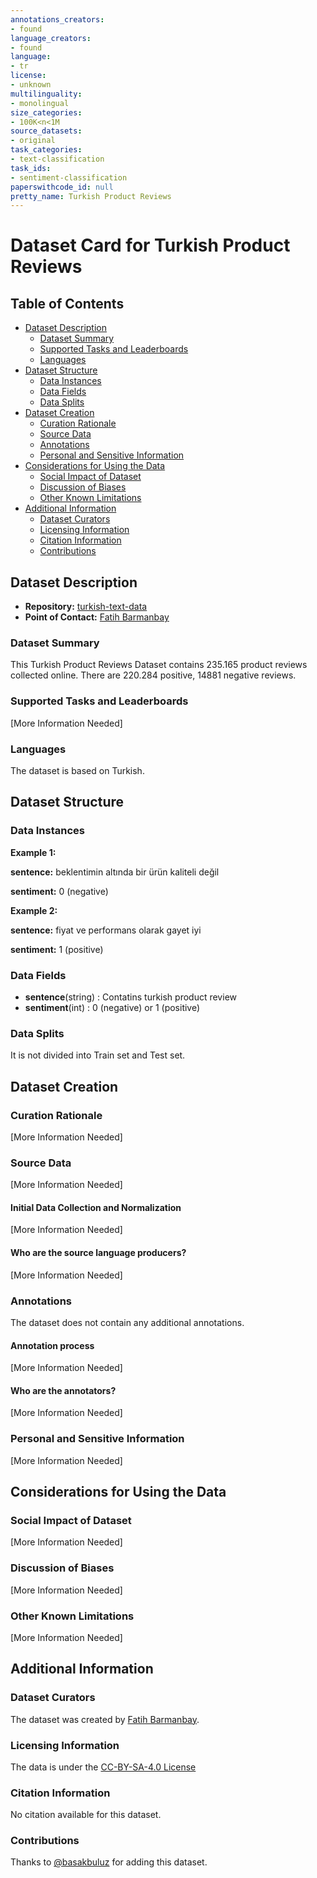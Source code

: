 ```yaml
---
annotations_creators:
- found
language_creators:
- found
language:
- tr
license:
- unknown
multilinguality:
- monolingual
size_categories:
- 100K<n<1M
source_datasets:
- original
task_categories:
- text-classification
task_ids:
- sentiment-classification
paperswithcode_id: null
pretty_name: Turkish Product Reviews
---
```


# Dataset Card for Turkish Product Reviews

## Table of Contents
- [Dataset Description](#dataset-description)
  - [Dataset Summary](#dataset-summary)
  - [Supported Tasks and Leaderboards](#supported-tasks-and-leaderboards)
  - [Languages](#languages)
- [Dataset Structure](#dataset-structure)
  - [Data Instances](#data-instances)
  - [Data Fields](#data-fields)
  - [Data Splits](#data-splits)
- [Dataset Creation](#dataset-creation)
  - [Curation Rationale](#curation-rationale)
  - [Source Data](#source-data)
  - [Annotations](#annotations)
  - [Personal and Sensitive Information](#personal-and-sensitive-information)
- [Considerations for Using the Data](#considerations-for-using-the-data)
  - [Social Impact of Dataset](#social-impact-of-dataset)
  - [Discussion of Biases](#discussion-of-biases)
  - [Other Known Limitations](#other-known-limitations)
- [Additional Information](#additional-information)
  - [Dataset Curators](#dataset-curators)
  - [Licensing Information](#licensing-information)
  - [Citation Information](#citation-information)
  - [Contributions](#contributions)

## Dataset Description

- **Repository:** [turkish-text-data](https://github.com/fthbrmnby/turkish-text-data)
- **Point of Contact:** [Fatih Barmanbay](https://github.com/fthbrmnby)

### Dataset Summary

This Turkish Product Reviews Dataset contains 235.165 product reviews collected online. There are 220.284 positive, 14881 negative reviews.

### Supported Tasks and Leaderboards

[More Information Needed]

### Languages

The dataset is based on Turkish.

## Dataset Structure

### Data Instances

**Example 1:**

**sentence:** beklentimin altında bir ürün kaliteli değil

**sentiment:** 0 (negative)

**Example 2:**

**sentence:** fiyat ve performans olarak gayet iyi

**sentiment:** 1 (positive)


### Data Fields

- **sentence**(string) : Contatins turkish product review
- **sentiment**(int) : 0 (negative) or 1 (positive)

### Data Splits

It is not divided into Train set and Test set.

## Dataset Creation

### Curation Rationale

[More Information Needed]

### Source Data

[More Information Needed]

#### Initial Data Collection and Normalization

[More Information Needed]

#### Who are the source language producers?

[More Information Needed]

### Annotations

The dataset does not contain any additional annotations.

#### Annotation process

[More Information Needed]

#### Who are the annotators?

[More Information Needed]

### Personal and Sensitive Information

[More Information Needed]

## Considerations for Using the Data

### Social Impact of Dataset

[More Information Needed]

### Discussion of Biases

[More Information Needed]

### Other Known Limitations

[More Information Needed]

## Additional Information

### Dataset Curators

The dataset was created by [Fatih Barmanbay](https://github.com/fthbrmnby).  

### Licensing Information

The data is under the [CC-BY-SA-4.0 License](https://github.com/fthbrmnby/turkish-text-data/blob/master/LICENCE)

### Citation Information

No citation available for this dataset.

### Contributions

Thanks to [@basakbuluz](https://github.com/basakbuluz) for adding this dataset.
